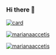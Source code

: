 ### Hi there 👋

[![card](https://github-readme-stats.vercel.app/api?username=marianaaccetis&theme=tokyonight&show_icons=true)](https://github.com/marianaaccetis/)

[![marianaaccetis](https://github-readme-stats.vercel.app/api/top-langs/?username=marianaaccetis&hide=html&layout=compact&theme=tokyonight)](https://github.com/marianaaccetis/)

[![marianaaccetis](https://github-readme-stats.vercel.app/api/top-langs/?username=marianaaccetis&hide=html&layout=compact&theme=tokyonight)](https://github.com/marianaaccetis/)
